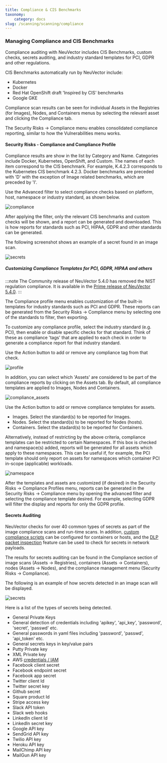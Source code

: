 ```yaml
---
title: Compliance & CIS Benchmarks
taxonomy:
    category: docs
slug: /scanning/scanning/compliance
---
```


### Managing Compliance and CIS Benchmarks

Compliance auditing with NeuVector includes CIS Benchmarks, custom checks, secrets auditing, and industry standard templates for PCI, GDPR and other regulations.

CIS Benchmarks automatically run by NeuVector include:

+ Kubernetes
+ Docker
+ Red Hat OpenShift draft 'Inspired by CIS' benchmarks
+ Google GKE

Compliance scan results can be seen for individual Assets in the Registries (for Images), Nodes, and Containers menus by selecting the relevant asset and clicking the Compliance tab.

The Security Risks -> Compliance menu enables consolidated compliance reporting, similar to how the Vulnerabilities menu works.

#### Security Risks - Compliance and Compliance Profile

Compliance results are show in the list by Category and Name. Categories include Docker, Kubernetes, OpenShift, and Custom. The names of each item correspond to the CIS benchmark. For example, K.4.2.3 corresponds to the Kubernetes CIS benchmark 4.2.3. Docker benchmarks are preceded with 'D' with the exception of Image related benchmarks, which are preceded by 'I'.

Use the Advanced filter to select compliance checks based on platform, host, namespace or industry standard, as shown below.

![compliance](compliance_4.png)

After applying the filter, only the relevant CIS benchmarks and custom checks will be shown, and a report can be generated and downloaded. This is how reports for standards such as PCI, HIPAA, GDPR and other standards can be generated.

The following screenshot shows an example of a secret found in an image scan.

![secrets](secret_compliance_4.png)

##### Customizing Compliance Templates for PCI, GDPR, HIPAA and others

:::note
The Community release of NeuVector 5.4.0 has removed the NIST regulation compliance. It is available in the [Prime release of NeuVector 5.4.0](https://documentation.suse.com/cloudnative/security/5.4/en/compliance.html#_customizing_compliance_templates_for_pci_gdpr_hipaa_nist_pciv4_and_disa_stig).
:::

The Compliance profile menu enables customization of the built-in templates for industry standards such as PCI and GDPR. These reports can be generated from the Security Risks -> Compliance menu by selecting one of the standards to filter, then exporting.

To customize any compliance profile, select the industry standard (e.g. PCI), then enable or disable specific checks for that standard. Think of these as compliance 'tags' that are applied to each check in order to generate a compliance report for that industry standard.

Use the Action button to add or remove any compliance tag from that check.

![profile](compliance_profile_4.png)

In addition, you can select which 'Assets' are considered to be part of the compliance reports by clicking on the Assets tab. By default, all compliance templates are applied to Images, Nodes and Containers.

![compliance_assets](profile_assets_4.png)

Use the Action button to add or remove compliance templates for assets.

+ Images. Select the standard(s) to be reported for Images.
+ Nodes. Select the standard(s) to be reported for Nodes (hosts).
+ Containers. Select the stadard(s) to be reported for Containers.

Alternatively, instead of restricting by the above criteria, compliance templates can be restricted to certain Namespaces. If this box is checked and namespace(s) added, reports will be generated for all assets which apply to these namespaces. This can be useful if, for example, the PCI template should only report on assets for namespaces which container PCI in-scope (applicable) workloads.

![namespace](DocheckASSETSEnableNS.png)

After the templates and assets are customized (if desired) in the Security Risks -> Compliance Profiles menu, reports can be generated in the Security Risks -> Compliance menu by opening the advanced filter and selecting the compliance template desired. For example, selecting GDPR will filter the display and reports for only the GDPR profile.

#### Secrets Auditing 

NeuVector checks for over 40 common types of secrets as part of the image compliance scans and run-time scans. In addition, [custom compliance scripts](/policy/customcompliance) can be configured for containers or hosts, and the [DLP packet inspection](/policy/dlp) feature can be used to check for secrets in network payloads.

The results for secrets auditing can be found in the Compliance section of image scans (Assets -> Registries), containers (Assets -> Containers), nodes (Assets -> Nodes), and the compliance management menu (Security Risks -> Compliance).

The following is an example of how secrets detected in an image scan will be displayed. 

![secrets](secrets_image_4.png)

Here is a list of the types of secrets being detected.

+ General Private Keys
+ General detection of credentials including 'apikey', 'api_key', 'password', 'secret', 'passwd' etc.
+ General passwords in yaml files including 'password', 'passwd', 'api_token' etc.
+ General secrets keys in key/value pairs
+ Putty Private key
+ XML Private key
+ AWS [credentials / IAM](https://docs.aws.amazon.com/general/latest/gr/aws-sec-cred-types.html)
+ Facebook client secret
+ Facebook endpoint secret
+ Facebook app secret
+ Twitter client Id
+ Twitter secret key
+ Github secret
+ Square product Id
+ Stripe access key
+ Slack API token
+ Slack web hooks
+ LinkedIn client Id
+ LinkedIn secret key
+ Google API key
+ SendGrid API key
+ Twilio API key
+ Heroku API key
+ MailChimp API key
+ MailGun API key
